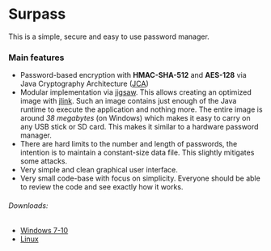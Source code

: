 # Surpass

This is a simple, secure and easy to use password manager.

### Main features
 - Password-based encryption with **HMAC-SHA-512** and **AES-128** via Java Cryptography Architecture ([JCA](https://docs.oracle.com/en/java/javase/13/security/java-cryptography-architecture-jca-reference-guide.html))
 - Modular implementation via [jigsaw](http://openjdk.java.net/projects/jigsaw/). This allows creating an optimized image with [jlink](https://docs.oracle.com/en/java/javase/13/docs/specs/man/jlink.html). Such an image contains just enough of the Java runtime to execute the application and nothing more. The entire image is around *38 megabytes* (on Windows) which makes it easy to carry on any USB stick or SD card. This makes it similar to a hardware password manager.
 - There are hard limits to the number and length of passwords, the intention is to maintain a constant-size data file. This slightly mitigates some attacks.
 - Very simple and clean graphical user interface.
 - Very small code-base with focus on simplicity. Everyone should be able to review the code and see exactly how it works.

###### Downloads:
 - [Windows 7-10](https://bitbucket.org/e-soul/surpass/downloads/surpass-windows-0.6.zip)
 - [Linux](https://bitbucket.org/e-soul/surpass/downloads/surpass-linux-0.6.zip)
